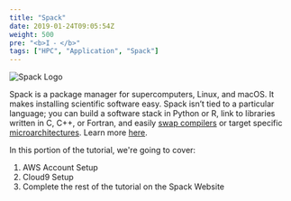 ```yaml
---
title: "Spack"
date: 2019-01-24T09:05:54Z
weight: 500
pre: "<b>I ⁃ </b>"
tags: ["HPC", "Application", "Spack"]
---
```


![Spack Logo](/images/spack.svg)

Spack is a package manager for supercomputers, Linux, and macOS. It makes installing scientific software easy. Spack isn’t tied to a particular language; you can build a software stack in Python or R, link to libraries written in C, C++, or Fortran, and easily [swap compilers](https://spack.readthedocs.io/en/latest/getting_started.html#compiler-configuration) or target specific [microarchitectures](https://spack.readthedocs.io/en/latest/basic_usage.html#support-for-specific-microarchitectures). Learn more [here](https://spack.io/about/).

In this portion of the tutorial, we're going to cover:
1. AWS Account Setup
2. Cloud9 Setup
3. Complete the rest of the tutorial on the Spack Website
